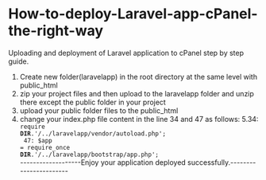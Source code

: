 # How-to-deploy-Laravel-app-cPanel-the-right-way
Uploading and deployment of Laravel application to cPanel step by step guide.
1. Create new folder(laravelapp) in the root directory at the same level with public_html<br>
2. zip your project files and then upload to the laravelapp folder and unzip there except the public folder in your project
3. upload your public folder files to the public_html
4. change your index.php file content in the line 34 and 47 as follows:
5.34: <code> require __DIR__.'/../laravelapp/vendor/autoload.php';<br> 47: $app = require_once __DIR__.'/../laravelapp/bootstrap/app.php';<br></code>
        -------------------Enjoy your application deployed successfully.-----------------------
